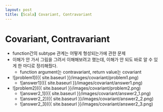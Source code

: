 ```yaml
---
layout: post
title: [Scala] Covariant, Contravariant
---
```


# Covariant, Contravariant
* function간의 subtype 관계는 어떻게 형성되는가에 관한 문제
* 이해가 안 가서 그림을 그려서 이해해보려고 했는데, 이해가 안 되도 바로 알 수 있게 한 마디로 정리해줬다.
  * function argument는 contravariant, return value는 covariant
* ![problem1]({{ site.baseurl }}/images/covariant/problem1.png)
  * ![answer1]({{ site.baseurl }}/images/covariant/answer1.png)
* ![problem2]({{ site.baseurl }}/images/covariant/problem2.png)
  * ![answer2_1]({{ site.baseurl }}/images/covariant/answer2_1.png)
  * ![answer2_2]({{ site.baseurl }}/images/covariant/answer2_2.png)
  * ![answer2_3]({{ site.baseurl }}/images/covariant/answer2_3.png)
